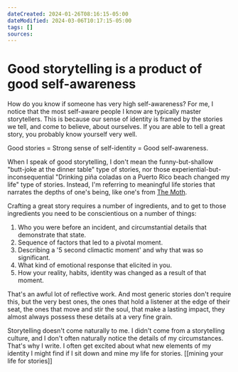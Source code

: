 ```yaml
---
dateCreated: 2024-01-26T08:16:15-05:00
dateModified: 2024-03-06T10:17:15-05:00
tags: []
sources: 
---
```

# Good storytelling is a product of good self-awareness

How do you know if someone has very high self-awareness? For me, I notice that the most self-aware people I know are typically master storytellers. This is because our sense of identity is framed by the stories we tell, and come to believe, about ourselves. If you are able to tell a great story, you probably know yourself very well. 

Good stories = Strong sense of self-identity = Good self-awareness.

When I speak of good storytelling, I don't mean the funny-but-shallow "butt-joke at the dinner table" type of stories, nor those experiential-but-inconsequential "Drinking piña coladas on a Puerto Rico beach changed my life" type of stories. Instead, I'm referring to meaningful life stories that narrates the depths of one's being, like one's from [The Moth](https://themoth.org/).

Crafting a great story requires a number of ingredients, and to get to those ingredients you need to be conscientious on a number of things:
1. Who you were before an incident, and circumstantial details that demonstrate that state.
2. Sequence of factors that led to a pivotal moment.
3. Describing a '5 second climactic moment' and why that was so significant. 
4. What kind of emotional response that elicited in you.
6. How your reality, habits, identity was changed as a result of that moment.

That's an awful lot of reflective work. And most generic stories don't require this, but the very best ones, the ones that hold a listener at the edge of their seat, the ones that move and stir the soul, that make a lasting impact, they almost always possess these details at a very fine grain. 

Storytelling doesn't come naturally to me. I didn't come from a storytelling culture, and I don't often naturally notice the details of my circumstances. That's why I write. I often get excited about what new elements of my identity I might find if I sit down and mine my life for stories. [[mining your life for stories]]

